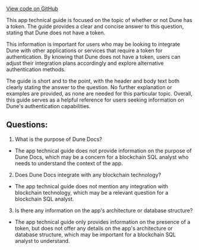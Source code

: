 [View code on GitHub](https://dune.com/docs/reference/faq/does-dune-have-a-token.md)

This app technical guide is focused on the topic of whether or not Dune has a token. The guide provides a clear and concise answer to this question, stating that Dune does not have a token. 

This information is important for users who may be looking to integrate Dune with other applications or services that require a token for authentication. By knowing that Dune does not have a token, users can adjust their integration plans accordingly and explore alternative authentication methods.

The guide is short and to the point, with the header and body text both clearly stating the answer to the question. No further explanation or examples are provided, as none are needed for this particular topic. Overall, this guide serves as a helpful reference for users seeking information on Dune's authentication capabilities.
## Questions: 
 1. What is the purpose of Dune Docs? 
- The app technical guide does not provide information on the purpose of Dune Docs, which may be a concern for a blockchain SQL analyst who needs to understand the context of the app.

2. Does Dune Docs integrate with any blockchain technology? 
- The app technical guide does not mention any integration with blockchain technology, which may be a relevant question for a blockchain SQL analyst.

3. Is there any information on the app's architecture or database structure? 
- The app technical guide only provides information on the presence of a token, but does not offer any details on the app's architecture or database structure, which may be important for a blockchain SQL analyst to understand.